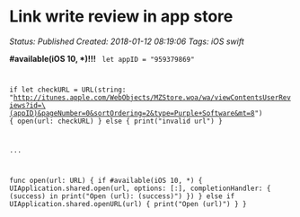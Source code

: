 # Link write review in app store

_Status: Published_
_Created: 2018-01-12 08:19:06_
_Tags: iOS swift_

<b>#available(iOS 10, *)!!!</b>
<code>
let appID = "959379869"

if let checkURL = URL(string: "http://itunes.apple.com/WebObjects/MZStore.woa/wa/viewContentsUserReviews?id=\(appID)&pageNumber=0&sortOrdering=2&type=Purple+Software&mt=8") {
    open(url: checkURL)
} else {
    print("invalid url")
}

...

func open(url: URL) {
    if #available(iOS 10, *) {
        UIApplication.shared.open(url, options: [:], completionHandler: { (success) in
            print("Open \(url): \(success)")
        })
    } else if UIApplication.shared.openURL(url) {
            print("Open \(url)")
    }
}
</code>